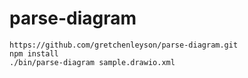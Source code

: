 # parse-diagram

	https://github.com/gretchenleyson/parse-diagram.git
	npm install
	./bin/parse-diagram sample.drawio.xml

	